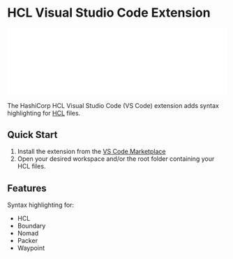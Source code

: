 # HCL Visual Studio Code Extension

<img alt="HashiCorp HCL" src="assets/hashicorp_banner.png" width="600px">

The HashiCorp HCL Visual Studio Code (VS Code) extension adds syntax highlighting for <a href="https://www.hashicorp.com/">HCL</a> files.

## Quick Start

1. Install the extension from the [VS Code Marketplace](https://marketplace.visualstudio.com/items?itemName=hashicorp.hcl)
1. Open your desired workspace and/or the root folder containing your HCL files.

## Features

 Syntax highlighting for:

- HCL
- Boundary
- Nomad
- Packer
- Waypoint
